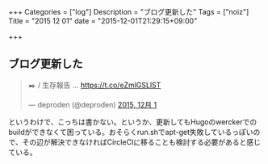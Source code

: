 +++
Categories = ["log"]
Description = "ブログ更新した"
Tags = ["noiz"]
Title = "2015 12 01"
date = "2015-12-01T21:29:15+09:00"

+++

## ブログ更新した
<blockquote class="twitter-tweet" lang="ja"><p lang="zh" dir="ltr">✒️ / 生存報告 ... <a href="https://t.co/eZmlGSLlST">https://t.co/eZmlGSLlST</a></p>&mdash; deproden (@deproden) <a href="https://twitter.com/deproden/status/671644599883046912">2015, 12月 1</a></blockquote>
<script async src="//platform.twitter.com/widgets.js" charset="utf-8"></script>

というわけで、こっちは書かない。というか、更新してもHugoのwerckerでのbuildができなくて困っている。おそらくrun.shでapt-get失敗しているっぽいので、その辺が解決できなければCircleCIに移ることも検討する必要があると感じている。